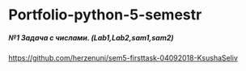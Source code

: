 <h1>Portfolio-python-5-semestr</h1>


##### №1 Задача с числами. (Lab1,Lab2,sam1,sam2)
https://github.com/herzenuni/sem5-firsttask-04092018-KsushaSeliv


